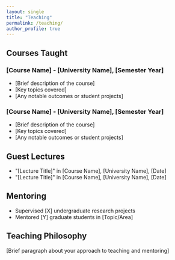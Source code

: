 ```yaml
---
layout: single
title: "Teaching"
permalink: /teaching/
author_profile: true
---
```


## Courses Taught

### [Course Name] - [University Name], [Semester Year]
- [Brief description of the course]
- [Key topics covered]
- [Any notable outcomes or student projects]

### [Course Name] - [University Name], [Semester Year]
- [Brief description of the course]
- [Key topics covered]
- [Any notable outcomes or student projects]

## Guest Lectures

- "[Lecture Title]" in [Course Name], [University Name], [Date]
- "[Lecture Title]" in [Course Name], [University Name], [Date]

## Mentoring

- Supervised [X] undergraduate research projects
- Mentored [Y] graduate students in [Topic/Area]

## Teaching Philosophy

[Brief paragraph about your approach to teaching and mentoring]